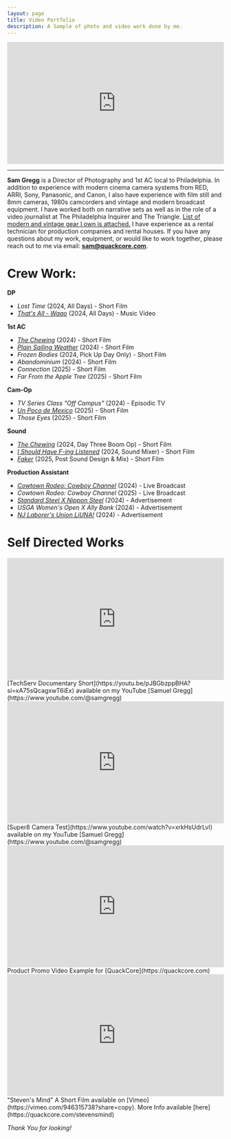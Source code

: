 ```yaml
---
layout: page
title: Video Portfolio
description: A Sample of photo and video work done by me.
---
```


<div style="padding:56.25% 0 0 0;position:relative;"><iframe src="https://player.vimeo.com/video/1101380049?badge=0&amp;autopause=0&amp;player_id=0&amp;app_id=58479&amp;loop=1&amp;dnt=1" frameborder="0" allow="autoplay; fullscreen; picture-in-picture; clipboard-write; encrypted-media; web-share" style="position:absolute;top:0;left:0;width:100%;height:100%;" title="Samuel Gregg Demo Reel 2025"></iframe></div><script src="https://player.vimeo.com/api/player.js"></script>

---
**Sam Gregg** is a Director of Photography and 1st AC local to Philadelphia. In addition to experience with modern cinema camera systems from RED, ARRI, Sony, Panasonic, and Canon, I also have experience with film still and 8mm cameras, 1980s camcorders and vintage and modern broadcast equipment. I have worked both on narrative sets as well as in the role of a video journalist at The Philadelphia Inquirer and The Triangle. [List of modern and vintage gear I own is attached.](https://docs.google.com/document/d/1uJ9pmbqwla07XqOVKpPNCc3UcMvHipev543l-ObF4Yg/edit?usp=sharing) I have experience as a rental technician for production companies and rental houses. If you have any questions about my work, equipment, or would like to work together, please reach out to me via email: **sam@quackcore.com**.

# Crew Work:

**DP** 
+ *Lost Time* (2024, All Days) - Short Film
+ *[That's All - Waao](https://www.youtube.com/watch?v=LXKLg4VYLeQ)* (2024, All Days) - Music Video

**1st AC**
 + *[The Chewing](https://www.youtube.com/watch?v=y0CZ4Dg4rKU&t=426s)* (2024) - Short Film
 + *[Plain Sailing Weather](https://www.youtube.com/watch?v=MauyWK1eim0)* (2024) - Short Film
 + *Frozen Bodies* (2024, Pick Up Day Only) - Short Film
 + *Abandominium* (2024) - Short Film
 + *Connection* (2025) - Short Film
 + *Far From the Apple Tree* (2025) - Short Film

**Cam-Op**
 + *TV Series Class "Off Campus"* (2024) - Episodic TV
 + *[Un Poco de Mexico](https://www.youtube.com/watch?v=pp5kpagMKlA)* (2025) - Short Film
 + *Those Eyes* (2025) - Short Film

**Sound**
 + *[The Chewing](https://www.youtube.com/watch?v=y0CZ4Dg4rKU&t=426s)* (2024, Day Three Boom Op) - Short Film
 + *[I Should Have F-ing Listened](https://www.youtube.com/watch?v=tmx2EL5j9-g)* (2024, Sound Mixer) - Short Film
 + *[Faker](https://www.youtube.com/watch?v=XWmjHGr7nao)* (2025, Post Sound Design & Mix) - Short Film

 **Production Assistant**
 + *[Cowtown Rodeo: Cowboy Channel](https://www.cowboychannelplus.com/show/966)* (2024) - Live Broadcast
 + *Cowtown Rodeo: Cowboy Channel* (2025) - Live Broadcast
 + *[Standard Steel X Nippon Steel](https://youtu.be/R5kyxz1uEq4?si=bfvhHtnWDuDA1PAg)* (2024) - Advertisement
 + *USGA Women's Open X Ally Bank* (2024) - Advertisement
 + *[NJ Laborer's Union LiUNA!](https://www.instagram.com/p/C7h1t3lgApj/)* (2024) - Advertisement


# Self Directed Works
<div style="padding:56.25% 0 0 0;position:relative;"><iframe src="https://player.vimeo.com/video/1068334083?badge=0&amp;autopause=0&amp;player_id=0&amp;app_id=58479" frameborder="0" allow="autoplay; fullscreen; picture-in-picture; clipboard-write; encrypted-media" style="position:absolute;top:0;left:0;width:100%;height:100%;" title="TechServ: A Short Documentary"></iframe></div><script src="https://player.vimeo.com/api/player.js"></script>
[TechServ Documentary Short](https://youtu.be/pJBGbzppBHA?si=xA75sQcagxwT6iEx) available on my YouTube [Samuel Gregg](https://www.youtube.com/@samgregg)

<div style="padding:56.25% 0 0 0;position:relative;"><iframe src="https://player.vimeo.com/video/880624289?badge=0&amp;autopause=0&amp;quality_selector=1&amp;player_id=0&amp;app_id=58479" frameborder="0" allow="autoplay; fullscreen; picture-in-picture" style="position:absolute;top:0;left:0;width:100%;height:100%;" title="Super8 Minolta XL400 Test Reel"></iframe></div><script src="https://player.vimeo.com/api/player.js"></script>
[Super8 Camera Test](https://www.youtube.com/watch?v=xrkHsUdrLvI) available on my YouTube [Samuel Gregg](https://www.youtube.com/@samgregg)

<div style="padding:56.25% 0 0 0;position:relative;"><iframe src="https://player.vimeo.com/video/989067972?badge=0&amp;autopause=0&amp;player_id=0&amp;app_id=58479" frameborder="0" allow="autoplay; fullscreen; picture-in-picture; clipboard-write" style="position:absolute;top:0;left:0;width:100%;height:100%;" title="Hitachi 1995 Broadcast Camera Sizzle Reel"></iframe></div><script src="https://player.vimeo.com/api/player.js"></script>
Product Promo Video Example for [QuackCore](https://quackcore.com)

<div style="padding:56.25% 0 0 0;position:relative;"><iframe src="https://player.vimeo.com/video/946315738?badge=0&amp;autopause=0&amp;player_id=0&amp;app_id=58479" frameborder="0" allow="autoplay; fullscreen; picture-in-picture; clipboard-write" style="position:absolute;top:0;left:0;width:100%;height:100%;" title="Steven's Mind"></iframe></div><script src="https://player.vimeo.com/api/player.js"></script>
"Steven's Mind" A Short Film available on [Vimeo](https://vimeo.com/946315738?share=copy). More Info available [here](https://quackcore.com/stevensmind)

*Thank You for looking!*

